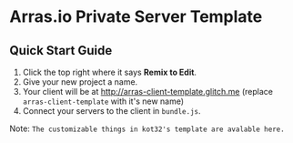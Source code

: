 # Arras.io Private Server Template

## Quick Start Guide

1. Click the top right where it says **Remix to Edit**.
2. Give your new project a name.
3. Your client will be at <http://arras-client-template.glitch.me> (replace `arras-client-template` with it's new name)
4. Connect your servers to the client in `bundle.js`.

Note: `The customizable things in kot32's template are avalable here.`